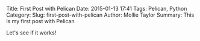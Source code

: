 Title: First Post with Pelican
Date: 2015-01-13 17:41
Tags: Pelican, Python
Category: 
Slug: first-post-with-pelican
Author: Mollie Taylor
Summary: This is my first post with Pelican

Let's see if it works!